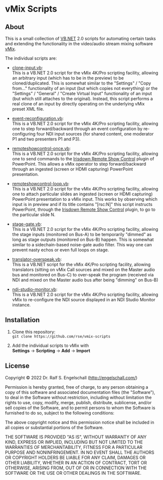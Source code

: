 
vMix Scripts
============

About
-----

This is a small collection of
[VB.NET](https://en.wikipedia.org/wiki/Visual_Basic_.NET) 2.0 scripts
for automating certain tasks and extending the functionality in the
video/audio stream mixing software [vMix](https://www.vmix.com/).

The individual scripts are:

- [clone-input.vb](clone-input.vb):<br/>
  This is a VB.NET 2.0 script for the vMix 4K/Pro scripting facility,
  allowing an arbitrary input (which has to be in the preview) to
  be cloned/duplicated. This is somewhat similar to the "Settings"
  / "Copy from..." functionality of an input (but which copies
  not everything) or the "Settings" / "General" / "Create Virtual
  Input" functionality of an input (but which still attaches to the
  original). Instead, this script performs a real clone of an input by
  directly operating on the underlying vMix preset XML file.

- [event-reconfiguration.vb](event-reconfiguration.vb):<br/>
  This is a VB.NET 2.0 script for the vMix 4K/Pro scripting facility,
  allowing one to step forward/backward through an event configuration
  by re-configuring four NDI input sources (for shared content, one
  moderator P1 and two presenters P1 and P3).

- [remoteshowcontrol-once.vb](remoteshowcontrol-once.vb):<br/>
  This is a VB.NET 2.0 script for the vMix 4K/Pro scripting facility,
  allowing one to send commands to the [Irisdown Remote Show
  Control](https://www.irisdown.co.uk/rsc.html) plugin of PowerPoint.
  This allows a vMix operator to step forward/backward through an
  ingested (screen or HDMI capturing) PowerPoint presentation.

- [remoteshowcontrol-loop.vb](remoteshowcontrol-loop.vb):<br/>
  This is a VB.NET 2.0 script for the vMix 4K/Pro scripting facility,
  allowing one to attach particular slides an ingested (screen or
  HDMI capturing) PowerPoint presentation to a vMix input. This works
  by observing which input is in preview and if its title contains
  "[rsc:N]" this script instructs PowerPoint, through the [Irisdown
  Remote Show Control](https://www.irisdown.co.uk/rsc.html) plugin, to
  go to the particular slide N.

- [stage-gate.vb](stage-gate.vb):<br/>
  This is a VB.NET 2.0 script for the vMix 4K/Pro scripting facility,
  allowing the stage inputs (monitored on Bus-A) to be temporarily
  "dimmed" as long as stage outputs (monitored on Bus-B) happen. This
  is somewhat similar to a sidechain-based noise-gate audio filter.
  This way one can prevent nasty echos or even full loops on stage.

- [translator-overspeak.vb](translator-overspeak.vb):<br/>
  This is a VB.NET script for the vMix 4K/Pro scripting facility,
  allowing translators (sitting on vMix Call sources and mixed on the
  Master audio bus and monitored on Bus-C) to over-speak the program
  (received via NDI and mixed on the Master audio bus after being
  "dimming" on Bus-B)

- [ndi-studio-monitor.vb](ndi-studio-monitor.vb):<br/>
  This is a VB.NET 2.0 script for the vMix 4K/Pro scripting facility,
  allowing vMix to re-configure the NDI source displayed in an NDI
  Studio Monitor instance.

Installation
------------

1. Clone this repository:<br/>
   `git clone https://github.com/rse/vmix-scripts`

2. Add the individual scripts to vMix with<br/>
   **Settings** &rarr; **Scripting** &rarr; **Add** &rarr; **Import**

License
-------

Copyright &copy; 2022 Dr. Ralf S. Engelschall (http://engelschall.com/)

Permission is hereby granted, free of charge, to any person obtaining
a copy of this software and associated documentation files (the
"Software"), to deal in the Software without restriction, including
without limitation the rights to use, copy, modify, merge, publish,
distribute, sublicense, and/or sell copies of the Software, and to
permit persons to whom the Software is furnished to do so, subject to
the following conditions:

The above copyright notice and this permission notice shall be included
in all copies or substantial portions of the Software.

THE SOFTWARE IS PROVIDED "AS IS", WITHOUT WARRANTY OF ANY KIND,
EXPRESS OR IMPLIED, INCLUDING BUT NOT LIMITED TO THE WARRANTIES OF
MERCHANTABILITY, FITNESS FOR A PARTICULAR PURPOSE AND NONINFRINGEMENT.
IN NO EVENT SHALL THE AUTHORS OR COPYRIGHT HOLDERS BE LIABLE FOR ANY
CLAIM, DAMAGES OR OTHER LIABILITY, WHETHER IN AN ACTION OF CONTRACT,
TORT OR OTHERWISE, ARISING FROM, OUT OF OR IN CONNECTION WITH THE
SOFTWARE OR THE USE OR OTHER DEALINGS IN THE SOFTWARE.


